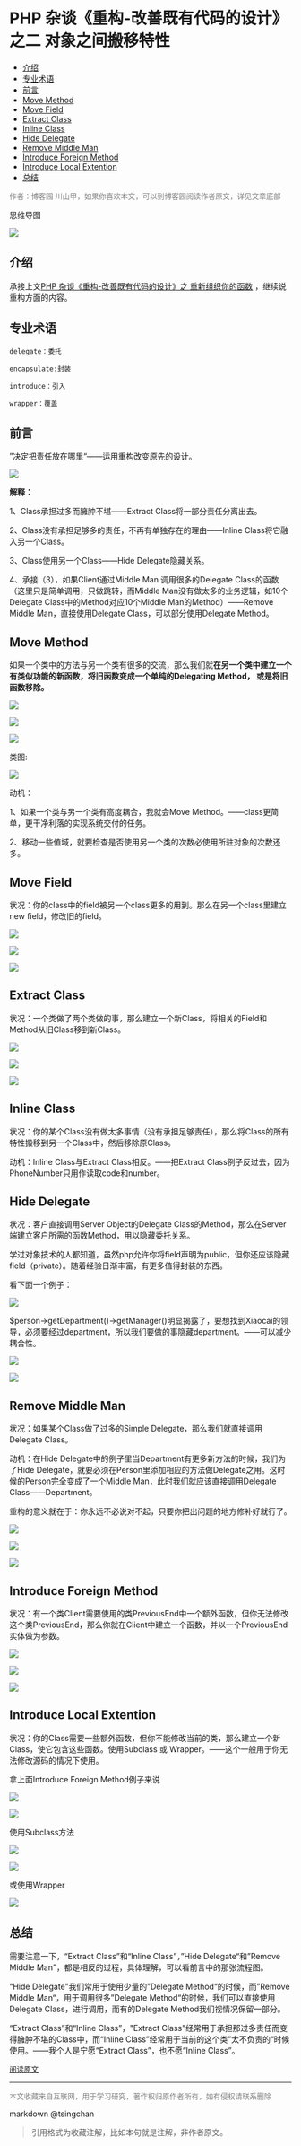PHP 杂谈《重构-改善既有代码的设计》之二 对象之间搬移特性
===========================================





- [介绍](#介绍)
- [专业术语](#专业术语)
- [前言](#前言)
- [Move Method](#move-method)
- [Move Field](#move-field)
- [Extract Class](#extract-class)
- [Inline Class](#inline-class)
- [Hide Delegate](#hide-delegate)
- [Remove Middle Man](#remove-middle-man)
- [Introduce Foreign Method](#introduce-foreign-method)
- [Introduce Local Extention](#introduce-local-extention)
- [总结](#总结)




<font color=grey size=2>作者：博客园 川山甲，如果你喜欢本文，可以到博客园阅读作者原文，详见文章底部</font>

思维导图

 

![](https://pic002.cnblogs.com/images/2012/152332/2012040110485758.png)

 

## 介绍

 

 承接上文[PHP 杂谈《重构-改善既有代码的设计》之 重新组织你的函数](http://www.cnblogs.com/baochuan/archive/2012/03/31/2425441.html) ，继续说重构方面的内容。

 

   
## 专业术语

 

    delegate：委托

    encapsulate:封装

    introduce：引入

    wrapper：覆盖

 

 

## 前言

 

”决定把责任放在哪里“——运用重构改变原先的设计。

 

 

![](https://pic002.cnblogs.com/images/2012/152332/2012033116163886.png)

**解释：**

 1、Class承担过多而臃肿不堪——Extract Class将一部分责任分离出去。

 2、Class没有承担足够多的责任，不再有单独存在的理由——Inline Class将它融入另一个Class。

 3、Class使用另一个Class——Hide Delegate隐藏关系。

 4、承接（3），如果Client通过Middle Man 调用很多的Delegate Class的函数（这里只是简单调用，只做跳转，而Middle Man没有做太多的业务逻辑，如10个Delegate Class中的Method对应10个Middle Man的Method）——Remove Middle Man，直接使用Delegate Class，可以部分使用Delegate Method。



## Move Method

 

如果一个类中的方法与另一个类有很多的交流，那么我们就**在另一个类中建立一个有类似功能的新函数，将旧函数变成一个单纯的Delegating Method， 或是将旧函数移除。** 

 

![](https://pic002.cnblogs.com/images/2012/152332/2012033116451424.png)

 

![](https://pic002.cnblogs.com/images/2012/152332/2012033017551723.png)

![](https://pic002.cnblogs.com/images/2012/152332/2012033116464142.png)



类图:

![](https://pic002.cnblogs.com/images/2012/152332/2012033116530054.png)



动机：

 1、如果一个类与另一个类有高度耦合，我就会Move Method。——class更简单，更干净利落的实现系统交付的任务。

 2、移动一些值域，就要检查是否使用另一个类的次数必使用所驻对象的次数还多。

## Move Field

 

状况：你的class中的field被另一个class更多的用到。那么在另一个class里建立new field，修改旧的field。

 

![](https://pic002.cnblogs.com/images/2012/152332/2012033117174197.png)

 

![](https://pic002.cnblogs.com/images/2012/152332/2012033017551723.png)

![](https://pic002.cnblogs.com/images/2012/152332/2012033117274685.png)

 

 

## Extract Class

 

状况：一个类做了两个类做的事，那么建立一个新Class，将相关的Field和Method从旧Class移到新Class。

![](https://pic002.cnblogs.com/images/2012/152332/2012033117353371.png)

 

 

 ![](https://pic002.cnblogs.com/images/2012/152332/2012033017551723.png)

![](https://pic002.cnblogs.com/images/2012/152332/2012033117392013.png)



## Inline Class

 

状况：你的某个Class没有做太多事情（没有承担足够责任），那么将Class的所有特性搬移到另一个Class中，然后移除原Class。

动机：Inline Class与Extract Class相反。——把Extract Class例子反过去，因为PhoneNumber只用作读取code和number。

 

## Hide Delegate

 

 

状况：客户直接调用Server Object的Delegate Class的Method，那么在Server端建立客户所需的函数Method，用以隐藏委托关系。

 

 学过对象技术的人都知道，虽然php允许你将field声明为public，但你还应该隐藏field（private）。随着经验日渐丰富，有更多值得封装的东西。

 

看下面一个例子：

![](https://pic002.cnblogs.com/images/2012/152332/2012033123124054.png)

 

 

 $person->getDepartment()->getManager()明显揭露了，要想找到Xiaocai的领导，必须要经过department，所以我们要做的事隐藏department。——可以减少耦合性。

 

 

![](https://pic002.cnblogs.com/images/2012/152332/2012033017551723.png)

![](https://pic002.cnblogs.com/images/2012/152332/2012033123150650.png)



 

## Remove Middle Man

 

状况：如果某个Class做了过多的Simple Delegate，那么我们就直接调用Delegate Class。

动机：在Hide Delegate中的例子里当Department有更多新方法的时候，我们为了Hide Delegate，就要必须在Person里添加相应的方法做Delegate之用。这时候的Person完全变成了一个Middle Man，此时我们就应该直接调用Delegate Class——Department。

 

 重构的意义就在于：你永远不必说对不起，只要你把出问题的地方修补好就行了。

 

 

 ![](https://pic002.cnblogs.com/images/2012/152332/2012033123272690.png)

 

![](https://pic002.cnblogs.com/images/2012/152332/2012033017551723.png)

![](https://pic002.cnblogs.com/images/2012/152332/2012033123363051.png)



## Introduce Foreign Method

 

状况：有一个类Client需要使用的类PreviousEnd中一个额外函数，但你无法修改这个类PreviousEnd，那么你就在Client中建立一个函数，并以一个PreviousEnd实体做为参数。

 

![](https://pic002.cnblogs.com/images/2012/152332/2012033123583190.png)

 

![](https://pic002.cnblogs.com/images/2012/152332/2012033017551723.png)

![](https://pic002.cnblogs.com/images/2012/152332/2012033123585315.png)



## Introduce Local Extention

 

状况：你的Class需要一些额外函数，但你不能修改当前的类，那么建立一个新Class，使它包含这些函数。使用Subclass 或 Wrapper。——这个一般用于你无法修改源码的情况下使用。

 

 拿上面Introduce Foreign Method例子来说

![](https://pic002.cnblogs.com/images/2012/152332/2012040110145884.png)

 

![](https://pic002.cnblogs.com/images/2012/152332/2012033017551723.png)

使用Subclass方法

 

![](https://pic002.cnblogs.com/images/2012/152332/2012040110183918.png)

![](https://pic002.cnblogs.com/images/2012/152332/2012033017551723.png)

或使用Wrapper

![](https://pic002.cnblogs.com/images/2012/152332/2012040110264254.png)

 



 

 

## 总结

 

需要注意一下，“Extract Class”和“Inline Class”，”Hide Delegate“和”Remove Middle Man"，都是相反的过程，具体理解，可以看前言中的那张流程图。

 

“Hide Delegate"我们常用于使用少量的”Delegate Method“的时候，而”Remove Middle Man“，用于调用很多”Delegate Method“的时候，我们可以直接使用Delegate Class，进行调用，而有的Delegate Method我们视情况保留一部分。

 

“Extract Class”和“Inline Class”，"Extract Class"经常用于承担那过多责任而变得臃肿不堪的Class中，而“Inline Class”经常用于当前的这个类”太不负责的“时候使用。——我个人是宁愿“Extract Class”，也不愿“Inline Class”。

<font size=2 color=grey>[阅读原文](http://www.cnblogs.com/baochuan/archive/2012/04/01/2427199.html)</font>


----
<font size=2 color='grey'>本文收藏来自互联网，用于学习研究，著作权归原作者所有，如有侵权请联系删除</font>

markdown @tsingchan 

> 引用格式为收藏注解，比如本句就是注解，非作者原文。
